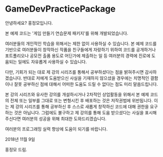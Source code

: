 # GameDevPracticePackage

안녕하세요? 홍정모입니다.

본 예제 코드는 '게임 만들기 연습문제 패키지'를 위해 개발되었습니다.

여러분들의 개인적인 학습을 위해서는 제한 없이 사용하실 수 있습니다.
본 예제 코드를 기반으로 여러분들이 창작하신 작품을 친구들에게 자랑하기 위하여 코드를 공개하거나 
포트폴리오나 공모전 출품 용도로 어딘가에 제출하는 일 등 여러분의 경력에 진로에 도움되는 일에도 
자유롭게 사용하실 수 있습니다. 

다만, 기회가 되는 대로 제 강의 시리즈를 통해서 공부하셨다는 점을 밝혀주시면 감사하겠습니다.
반대로 저에게 도움받으신 사실을 기재하지 않으셨을 경우에는 치명적인 결함이나 잘못 공부하신 점에 대해서
어떠한 도움도 드릴 수 없다는 점도 미리 말씀드립니다.

본 강의 시리즈와 유사한 강의를 개설하시거나 2차적인 상업활동을 위해서 본 예제 코드의 전체 또는 일부를
그대로 또는 변형시킨 후 배포하는 것은 저작권법에 위반됩니다. 
이는 제 강의 시리즈를 통해 공부하신 후 스스로 새롭게 창작하신 코드에 대해 권한을 요구하는 것은 아닙니다.
그럼에도 불구하고 제 강의를 통해 도움 받으셨다는 사실을 표시해주신다면 여러분의 성공을 위해 최대한 도와드리겠습니다.

여러분의 프로그래밍 실력 향상에 도움이 되기를 바랍니다.

2018년 11월 9일

홍정모 드림.


